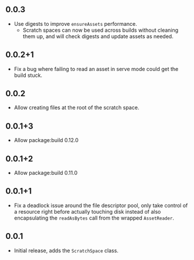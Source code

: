 ## 0.0.3

- Use digests to improve `ensureAssets` performance.
  - Scratch spaces can now be used across builds without cleaning them up, and
    will check digests and update assets as needed.

## 0.0.2+1

- Fix a bug where failing to read an asset in serve mode could get the build
  stuck.

## 0.0.2

- Allow creating files at the root of the scratch space.

## 0.0.1+3

- Allow package:build 0.12.0

## 0.0.1+2

- Allow package:build 0.11.0

## 0.0.1+1

- Fix a deadlock issue around the file descriptor pool, only take control of a
  resource right before actually touching disk instead of also encapsulating
  the `readAsBytes` call from the wrapped `AssetReader`.

## 0.0.1

- Initial release, adds the `ScratchSpace` class.
